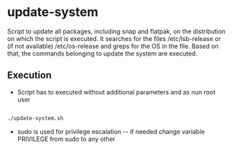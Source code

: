# update-system

Script to update all packages, including snap and flatpak, on the distribution on which the script is executed.
It searches for the files /etc/lsb-release or (if not available) /etc/os-release and greps for the OS in the file. Based on that, the commands belonging to update the system are executed.

## Execution

- Script has to executed without additional parameters and as nun root user

```bash

./update-system.sh

```

- sudo is used for privilege escalation
-- if needed change variable PRIVILEGE from sudo to any other